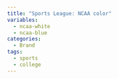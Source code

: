 ```yaml
---
title: "Sports League: NCAA color"
variables:
  - ncaa-white
  - ncaa-blue
categories:
  - Brand
tags:
  - sports
  - college
---
```


